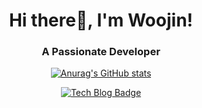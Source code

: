 <div align=center>

<h1>Hi there👋, I'm Woojin!</h1>
<h3>A Passionate Developer</h3>


 
[![Anurag's GitHub stats](https://github-readme-stats.vercel.app/api?username=NamWoojin&theme=dracula&show_icons=true)](https://github.com/anuraghazra/github-readme-stats)

 
 [![Tech Blog Badge](https://img.shields.io/badge/-Tech%20blog-black?style=round-square&link=https://treejin1771.tistory.com/)](https://treejin1771.tistory.com/)
 
</div>
